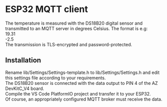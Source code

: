 # ESP32 MQTT client 
The temperature is measured with the DS18B20 digital sensor and transmitted to an MQTT server in degrees Celsius.
The format is e.g:\
19.31\
-2.5\
The transmission is TLS-encrypted and password-protected.

## Installation
Rename lib/Settings/Settings-template.h to lib/Settings/Settings.h and edit this settings file according to your requirements.\
The DS18B20 sensor is connected with the data output to PIN 4 of the AZ DevKitC_V4 board.\
Compile the VS Code PlatformIO project and transfer it to your ESP32.\
Of course, an appropriately configured MQTT broker must receive the data.
